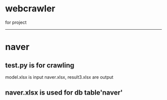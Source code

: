 # webcrawler
for project

--------------
# naver

test.py is for crawling
-----------------------

model.xlsx is input
naver.xlsx, result3.xlsx are output

naver.xlsx is used for db table'naver'
---------------
